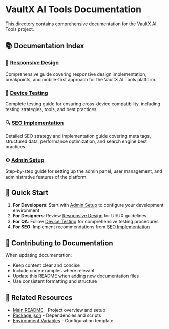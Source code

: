 # VaultX AI Tools Documentation

This directory contains comprehensive documentation for the VaultX AI Tools project.

## 📚 Documentation Index

### 🎨 [Responsive Design](./responsive-design.md)
Comprehensive guide covering responsive design implementation, breakpoints, and mobile-first approach for the VaultX AI Tools platform.

### 📱 [Device Testing](./device-testing.md)
Complete testing guide for ensuring cross-device compatibility, including testing strategies, tools, and best practices.

### 🔍 [SEO Implementation](./seo.md)
Detailed SEO strategy and implementation guide covering meta tags, structured data, performance optimization, and search engine best practices.

### ⚙️ [Admin Setup](./admin-setup.md)
Step-by-step guide for setting up the admin panel, user management, and administrative features of the platform.

## 🚀 Quick Start

1. **For Developers**: Start with [Admin Setup](./admin-setup.md) to configure your development environment
2. **For Designers**: Review [Responsive Design](./responsive-design.md) for UI/UX guidelines
3. **For QA**: Follow [Device Testing](./device-testing.md) for comprehensive testing procedures
4. **For SEO**: Implement recommendations from [SEO Implementation](./seo.md)

## 📝 Contributing to Documentation

When updating documentation:
- Keep content clear and concise
- Include code examples where relevant
- Update this README when adding new documentation files
- Use consistent formatting and structure

## 🔗 Related Resources

- [Main README](../README.md) - Project overview and setup
- [Package.json](../package.json) - Dependencies and scripts
- [Environment Variables](../env.example) - Configuration template 
